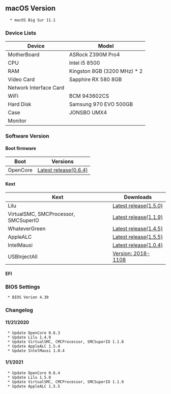 
## macOS Version
      * macOS Big Sur 11.1

### Device Lists
| Device | Model |
|---|---|
| MotherBoard | ASRock Z390M Pro4 |
| CPU | Intel i5 8500 |
| RAM | Kingston 8GB (3200 MHz) * 2 |
| Video Card | Sapphire RX 580 8GB |
| Network Interface Card | |
| WiFi | BCM 943602CS |
| Hard Disk | Samsung 970 EVO 500GB |
| Case | JONSBO UMX4 |
| Monitor | |

### Software Version
#### Boot firmware
| Boot | Versions |
|---|---|
| OpenCore | [Latest release(0.6.4)](https://github.com/acidanthera/OpenCorePkg) |

#### Kext
| Kext | Downloads |
|---|---|
| Lilu | [Latest release(1.5.0)](https://github.com/acidanthera/Lilu) |
| VirtualSMC, SMCProcessor, SMCSuperIO | [Latest release(1.1.9)](https://github.com/acidanthera/VirtualSMC) |
| WhateverGreen | [Latest release(1.4.5)](https://github.com/acidanthera/WhateverGreen) |
| AppleALC | [Latest release(1.5.5)](https://github.com/acidanthera/AppleALC/) |
| IntelMausi | [Latest release(1.0.4)](https://github.com/acidanthera/IntelMausi) |
| USBInjectAll | [Version: 2018-1108](https://bitbucket.org/RehabMan/os-x-usb-inject-all/downloads/) |

#### EFI

### BIOS Settings
     * BIOS Verion 4.30

### Changelog
#### 11/21/2020
     * Update OpenCore 0.6.3
     * Update Lilu 1.4.9
     * Update VirtualSMC, CMCProcessor, SMCSuperIO 1.1.8
     * Update AppleALC 1.5.4
     * Update IntelMausi 1.0.4 

#### 1/1/2021
     * Update OpenCore 0.6.4
     * Update Lilu 1.5.0
     * Update VirtualSMC, CMCProcessor, SMCSuperIO 1.1.9
     * Update AppleALC 1.5.5
